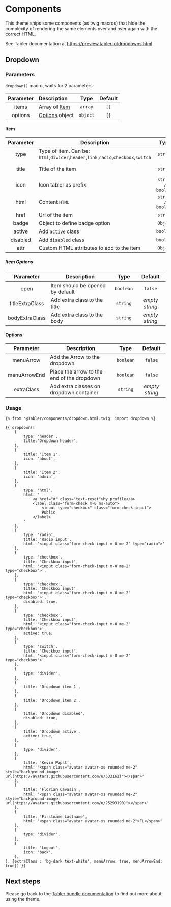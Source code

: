 # Components

This theme ships some components (as twig macros) that hide the complexity of rendering the same elements over and over again with the correct HTML.

See Tabler documentation at https://preview.tabler.io/dropdowns.html

## Dropdown

### Parameters
`dropdown()` macro, waits for 2 parameters:

| Parameter | Description                |   Type   | Default |
|:---------:|:---------------------------|:--------:|:-------:|
|   items   | Array of [Item](#Item)     | `array`  |  `[]`   |
|  options  | [Options](#Options) object | `object` |  `{}`   |

#### Item
| Parameter | Description                                                                         |        Type        |    Default     |
|:---------:|-------------------------------------------------------------------------------------|:------------------:|:--------------:|
|   type    | Type of item. Can be: `html`,`divider`,`header`,`link`,`radio`,`checkbox`,`switch`  |      `string`      |     `link`     |
|   title   | Title of the item                                                                   |      `string`      | _empty string_ |
|   icon    | Icon tabler as prefix                                                               | `string / boolean` |    `false`     |
|   html    | Content `HTML`                                                                      | `string / boolean` |    `false`     |
|   href    | Url of the item                                                                     |      `string`      |      `#`       |
|   badge   | Object to define badge option                                                       |      `Object`      |      `{}`      |
|  active   | Add `active` class                                                                  |     `boolean`      |    `false`     |
| disabled  | Add `disabled` class                                                                |     `boolean`      |    `false`     |
|   attr    | Custom HTML attributes to add to the item                                           |      `Object`      |      `{}`      |

##### Item Options
|    Parameter    | Description                      |   Type    |    Default     |
|:---------------:|----------------------------------|:---------:|:--------------:|
|      open       | Item should be opened by default | `boolean` |    `false`     |
| titleExtraClass | Add extra class to the title     | `string`  | _empty string_ |
| bodyExtraClass  | Add extra class to the body      | `string`  | _empty string_ |

#### Options
|  Parameter   | Description                                |   Type    |    Default     |
|:------------:|--------------------------------------------|:---------:|:--------------:|
|  menuArrow   | Add the Arrow to the dropdown              | `boolean` |    `false`     |                                        
| menuArrowEnd | Place the arrow to the end of the dropdown | `boolean` |    `false`     |     
|  extraClass  | Add extra classes on dropdown container    | `string`  | _empty string_ |      

### Usage

```twig
{% from '@Tabler/components/dropdown.html.twig' import dropdown %}

{{ dropdown([
    {
        type: 'header',
        title:'Dropdown header',
    },
    {
        title: 'Item 1',
        icon: 'about',
    },
    {
        title: 'Item 2',
        icon: 'admin',
    },
    {
        type: 'html',
        html: '
            <a href="#" class="text-reset">My profile</a>
            <label class="form-check m-0 ms-auto">
                <input type="checkbox" class="form-check-input">
                Public
            </label>
        '
    },
    {
        type: 'radio',
        title: 'Radio input',
        html: '<input class="form-check-input m-0 me-2" type="radio">'
    },
    {
        type: 'checkbox',
        title: 'Checkbox input',
        html: '<input class="form-check-input m-0 me-2" type="checkbox">',
    },
    {
        type: 'checkbox',
        title: 'Checkbox input',
        html: '<input class="form-check-input m-0 me-2" type="checkbox">',
        disabled: true,
    },
    {
        type: 'checkbox',
        title: 'Checkbox input',
        html: '<input class="form-check-input m-0 me-2" type="checkbox">',
        active: true,
    },
    {
        type: 'switch',
        title: 'Checkbox input',
        html: '<input class="form-check-input m-0 me-2" type="checkbox">'
    },
    {
        type: 'divider',
    },
    {
        title: 'Dropdown item 1',
    },
    {
        title: 'Dropdown item 2',
    },
    {
        title: 'Dropdown disabled',
        disabled: true,
    },
    {
        title: 'Dropdown active',
        active: true,
    },
    {
        type: 'divider',
    },
    {
        title: 'Kevin Papst',
        html: '<span class="avatar avatar-xs rounded me-2" style="background-image: url(https://avatars.githubusercontent.com/u/533162)"></span>'
    },
    {
        title: 'Florian Cavasin',
        html: '<span class="avatar avatar-xs rounded me-2" style="background-image: url(https://avatars.githubusercontent.com/u/25293190)"></span>'
    },
    {
        title: 'Firstname Lastname',
        html: '<span class="avatar avatar-xs rounded me-2">FL</span>'
    },
    {
        type: 'divider',
    },
    {
        title: 'Logout',
        icon: 'back',
    },
], {extraClass : 'bg-dark text-white', menuArrow: true, menuArrowEnd: true}) }}
```

## Next steps

Please go back to the [Tabler bundle documentation](index.md) to find out more about using the theme.
